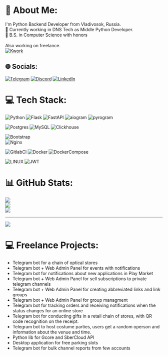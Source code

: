 # 💫 About Me:
I'm Python Backend Developer from Vladivosok, Russia.<br>
🔭 Currently working in DNS Tech as Middle Python Developer.<br>
💬 B.S. in Computer Science with honors<br>
<br>
Also working on freelance.<br>
[![Kwork](https://img.shields.io/badge/kwork-green)](https://kwork.ru/user/invoker322sf)

## 🌐 Socials:
[![Telegram](https://img.shields.io/badge/Telegram-blue?logo=telegram)](https://t.me/mazikeensix)
[![Discord](https://img.shields.io/badge/Discord-%237289DA.svg?logo=discord&logoColor=white)](https://discord.gg/Mazikeen#0478) [![LinkedIn](https://img.shields.io/badge/LinkedIn-%230077B5.svg?logo=linkedin&logoColor=white)](https://linkedin.com/in/vladimir-kulkov-93154b21a) 

# 💻 Tech Stack:
![Python](https://img.shields.io/badge/python-3670A0?style=flat&logo=python&logoColor=ffdd54) ![Flask](https://img.shields.io/badge/flask-%23000.svg?style=flat&logo=flask&logoColor=white) ![FastAPI](https://img.shields.io/badge/FastAPI-005571?style=flat&logo=fastapi) ![aiogram](https://img.shields.io/badge/aiogram-blue?logo=telegram) ![pyrogram](https://img.shields.io/badge/pyrogram-orange?logo=telegram)



![Postgres](https://img.shields.io/badge/postgres-%23316192.svg?style=flat&logo=postgresql&logoColor=white) ![MySQL](https://img.shields.io/badge/mysql-%23316192.svg?style=flat&logo=mysql&logoColor=white)
 ![Clickhouse](https://img.shields.io/badge/clickhouse-fff.svg?style=flat&logo=Clickhouse&labelColor=white&color=white)

![Bootstrap](https://img.shields.io/badge/bootstrap-%23563D7C.svg?style=flat&logo=bootstrap&logoColor=white)  
![Nginx](https://img.shields.io/badge/nginx-%23009639.svg?style=flat&logo=nginx&logoColor=white)

![GitlabCI](https://img.shields.io/badge/Gitlab-ci-0.svg?style=flat&logo=Gitlab&logoColor=orange&labelColor=white&color=orange) ![Docker](https://img.shields.io/badge/docker-fff.svg?style=flat&logo=Docker&logoColor=blue&labelColor=white&color=blue) ![DockerCompose](https://img.shields.io/badge/docker-compose-0.svg?style=flat&logo=docker-compose&logoColor=blue&labelColor=white&color=blue)


![LINUX](https://img.shields.io/badge/Linux-FCC624?style=flat&logo=linux&logoColor=black) 
![JWT](https://img.shields.io/badge/JWT-black?style=flat&logo=JSON%20web%20tokens)
# 📊 GitHub Stats:
![](https://github-readme-stats.vercel.app/api?username=Maze21127&theme=vue-dark&hide_border=false&include_all_commits=true&count_private=true)<br/>
![](https://github-readme-streak-stats.herokuapp.com/?user=Maze21127&theme=vue-dark&hide_border=false)<br/>
![](https://github-readme-stats.vercel.app/api/top-langs/?username=Maze21127&theme=vue-dark&hide_border=false&include_all_commits=true&count_private=true&layout=compact)

---
[![](https://visitcount.itsvg.in/api?id=Maze21127&icon=2&color=8)](https://visitcount.itsvg.in)

# 💻 Freelance Projects:
- Telegram bot for a chain of optical stores
- Telegram bot + Web Admin Panel for events with notifications
- Telegram bot for notifications about new applications in Play Market
- Telegram bot + Web Admin Panel for sell subscriptions to private telegram channels
- Telegram bot + Web Admin Panel for creating abbreviated links and link groups
- Telegram bot + Web Admin Panel for group managment
- Telegram bot for tracking orders and receiving notifications when the status changes for an online store
- Telegram bot for conducting gifts in a retail chain of stores, with QR code recognition on the receipt.
- Telegram bot to host costume parties, users get a random operson and information about the venue and time.
- Python lib for Gcore and SberCloud API
- Desktop application for free parking slots
- Telegram bot for bulk channel reports from few accounts
